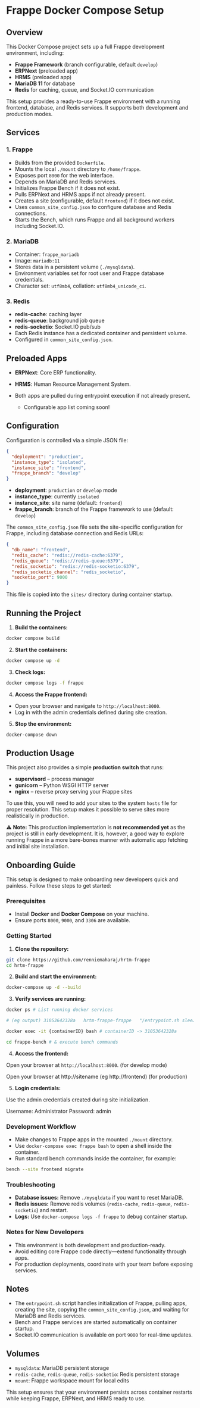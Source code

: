 # Frappe Docker Compose Setup

## Overview

This Docker Compose project sets up a full Frappe development environment, including:

* **Frappe Framework** (branch configurable, default `develop`)
* **ERPNext** (preloaded app)
* **HRMS** (preloaded app)
* **MariaDB 11** for database
* **Redis** for caching, queue, and Socket.IO communication

This setup provides a ready-to-use Frappe environment with a running frontend, database, and Redis services. It supports both development and production modes.

## Services

### 1. Frappe

* Builds from the provided `Dockerfile`.
* Mounts the local `./mount` directory to `/home/frappe`.
* Exposes port `8000` for the web interface.
* Depends on MariaDB and Redis services.
* Initializes Frappe Bench if it does not exist.
* Pulls ERPNext and HRMS apps if not already present.
* Creates a site (configurable, default `frontend`) if it does not exist.
* Uses `common_site_config.json` to configure database and Redis connections.
* Starts the Bench, which runs Frappe and all background workers including Socket.IO.

### 2. MariaDB

* Container: `frappe_mariadb`
* Image: `mariadb:11`
* Stores data in a persistent volume (`./mysqldata`).
* Environment variables set for root user and Frappe database credentials.
* Character set: `utf8mb4`, collation: `utf8mb4_unicode_ci`.

### 3. Redis

* **redis-cache**: caching layer
* **redis-queue**: background job queue
* **redis-socketio**: Socket.IO pub/sub
* Each Redis instance has a dedicated container and persistent volume.
* Configured in `common_site_config.json`.

## Preloaded Apps

* **ERPNext**: Core ERP functionality.
* **HRMS**: Human Resource Management System.
* Both apps are pulled during entrypoint execution if not already present.

  - Configurable app list coming soon!

## Configuration

Configuration is controlled via a simple JSON file:

```json
{
  "deployment": "production",
  "instance_type": "isolated",
  "instance_site": "frontend",
  "frappe_branch": "develop"
}
```

* **deployment**: `production` or `develop` mode
* **instance\_type**: currently `isolated`
* **instance\_site**: site name (default: `frontend`)
* **frappe\_branch**: branch of the Frappe framework to use (default: `develop`)

The `common_site_config.json` file sets the site-specific configuration for Frappe, including database connection and Redis URLs:

```json
{
  "db_name": "frontend",
  "redis_cache": "redis://redis-cache:6379",
  "redis_queue": "redis://redis-queue:6379",
  "redis_socketio": "redis://redis-socketio:6379",
  "redis_socketio_channel": "redis_socketio",
  "socketio_port": 9000
}
```

This file is copied into the `sites/` directory during container startup.

## Running the Project

1. **Build the containers:**

```bash
docker compose build
```

2. **Start the containers:**

```bash
docker compose up -d
```

3. **Check logs:**

```bash
docker compose logs -f frappe
```

4. **Access the Frappe frontend:**

* Open your browser and navigate to `http://localhost:8000`.
* Log in with the admin credentials defined during site creation.

5. **Stop the environment:**

```bash
docker-compose down
```

## Production Usage

This project also provides a simple **production switch** that runs:

* **supervisord** – process manager
* **gunicorn** – Python WSGI HTTP server
* **nginx** – reverse proxy serving your Frappe sites

To use this, you will need to add your sites to the system `hosts` file for proper resolution. This setup makes it possible to serve sites more realistically in production.

⚠️ **Note:** This production implementation is **not recommended yet** as the project is still in early development. It is, however, a good way to explore running Frappe in a more bare-bones manner with automatic app fetching and initial site installation.

## Onboarding Guide

This setup is designed to make onboarding new developers quick and painless. Follow these steps to get started:

### Prerequisites

* Install **Docker** and **Docker Compose** on your machine.
* Ensure ports `8000`, `9000`, and `3306` are available.

### Getting Started

1. **Clone the repository:**

```bash
git clone https://github.com/renniemaharaj/hrtm-frappe
cd hrtm-frappe
```

2. **Build and start the environment:**

```bash
docker-compose up -d --build
```

3. **Verify services are running:**

```bash
docker ps # List running docker services

# (eg output) 31053642328a   hrtm-frappe-frappe   "/entrypoint.sh slee…"   5 hours ago   Up 5 hours   0.0.0.0:80->80/tcp, [::]:80->80/tcp, 0.0.0.0:8000->8000/tcp, [::]:8000->8000/tcp, 0.0.0.0:9000->9000/tcp, [::]:9000->9000/tcp   hrtm-frappe-frappe-1

docker exec -it {containerID} bash # containerID -> 31053642328a

cd frappe-bench # & execute bench commands
```

4. **Access the frontend:**

Open your browser at `http://localhost:8000`. (for develop mode)

Open your browser at http://sitename (eg http://frontend) (for production)

5. **Login credentials:**

Use the admin credentials created during site initialization.

Username: Administrator
Password: admin

### Development Workflow

* Make changes to Frappe apps in the mounted `./mount` directory.
* Use `docker-compose exec frappe bash` to open a shell inside the container.
* Run standard bench commands inside the container, for example:

```bash
bench --site frontend migrate
```

### Troubleshooting

* **Database issues:** Remove `./mysqldata` if you want to reset MariaDB.
* **Redis issues:** Remove redis volumes (`redis-cache`, `redis-queue`, `redis-socketio`) and restart.
* **Logs:** Use `docker-compose logs -f frappe` to debug container startup.

### Notes for New Developers

* This environment is both development and production-ready.
* Avoid editing core Frappe code directly—extend functionality through apps.
* For production deployments, coordinate with your team before exposing services.

## Notes

* The `entrypoint.sh` script handles initialization of Frappe, pulling apps, creating the site, copying the `common_site_config.json`, and waiting for MariaDB and Redis services.
* Bench and Frappe services are started automatically on container startup.
* Socket.IO communication is available on port `9000` for real-time updates.

## Volumes

* `mysqldata`: MariaDB persistent storage
* `redis-cache`, `redis-queue`, `redis-socketio`: Redis persistent storage
* `mount`: Frappe workspace mount for local edits

This setup ensures that your environment persists across container restarts while keeping Frappe, ERPNext, and HRMS ready to use.
